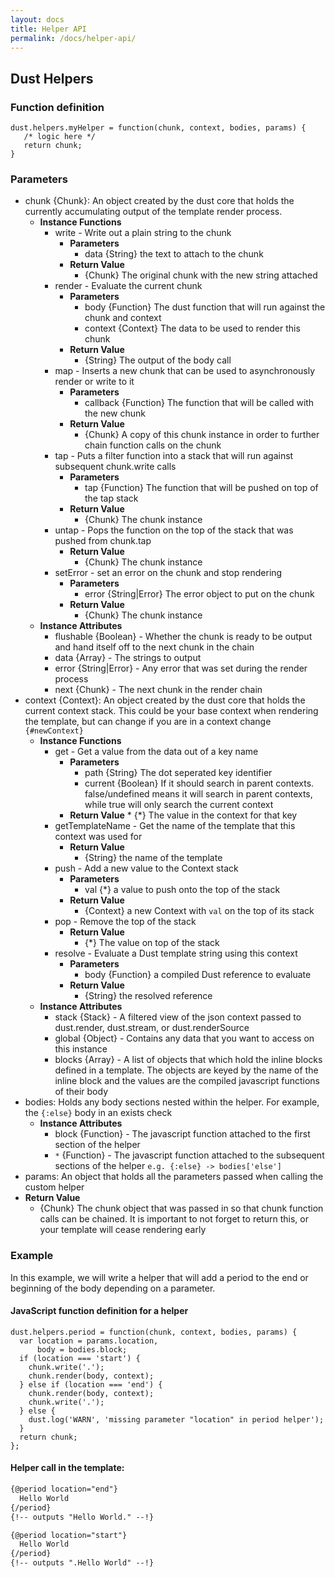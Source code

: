 ```yaml
---
layout: docs
title: Helper API
permalink: /docs/helper-api/
---
```


## Dust Helpers

### Function definition

```
dust.helpers.myHelper = function(chunk, context, bodies, params) {
   /* logic here */
   return chunk;
}
```

### Parameters

* chunk {Chunk}: An object created by the dust core that holds the currently accumulating output of the template render process.
    * **Instance Functions**
        * write - Write out a plain string to the chunk
            * **Parameters**
                * data {String} the text to attach to the chunk
            *  **Return Value**
                * {Chunk} The original chunk with the new string attached
        * render - Evaluate the current chunk
            * **Parameters**
                * body {Function} The dust function that will run against the chunk and context
                * context {Context} The data to be used to render this chunk
            * **Return Value**
                * {String} The output of the body call
        * map - Inserts a new chunk that can be used to asynchronously render or write to it
            * **Parameters**
                * callback {Function} The function that will be called with the new chunk
            * **Return Value**
                * {Chunk} A copy of this chunk instance in order to further chain function calls on the chunk
        * tap - Puts a filter function into a stack that will run against subsequent chunk.write calls
            * **Parameters**
                * tap {Function} The function that will be pushed on top of the tap stack
            * **Return Value**
                * {Chunk} The chunk instance
        * untap - Pops the function on the top of the stack that was pushed from chunk.tap
            * **Return Value**
                * {Chunk} The chunk instance
        * setError - set an error on the chunk and stop rendering
            * **Parameters**
                * error {String|Error} The error object to put on the chunk
            * **Return Value**
                * {Chunk} The chunk instance
    * **Instance Attributes**
        * flushable {Boolean} - Whether the chunk is ready to be output and hand itself off to the next chunk in the chain
        * data {Array} - The strings to output
        * error {String|Error} - Any error that was set during the render process
        * next {Chunk} - The next chunk in the render chain
* context {Context}: An object created by the dust core that holds the current context stack.  This could be your base context when rendering the template, but can change if you are in a context change `{#newContext}`
    * **Instance Functions**
        * get - Get a value from the data out of a key name
            * **Parameters**
                * path {String} The dot seperated key identifier
                * current {Boolean} If it should search in parent contexts.  false/undefined means it will search in parent contexts, while true will only search the current context
            * **Return Value**
                  * {*} The value in the context for that key
        * getTemplateName - Get the name of the template that this context was used for
            * **Return Value**
                * {String} the name of the template
        * push - Add a new value to the Context stack
            * **Parameters**
                * val {*} a value to push onto the top of the stack
            * **Return Value**
                * {Context} a new Context with `val` on the top of its stack
        * pop - Remove the top of the stack
            * **Return Value**
                * {*} The value on top of the stack
        * resolve - Evaluate a Dust template string using this context
            * **Parameters**
                * body {Function} a compiled Dust reference to evaluate
            * **Return Value**
                * {String} the resolved reference
    * **Instance Attributes**
        * stack {Stack} - A filtered view of the json context passed to dust.render, dust.stream, or dust.renderSource
        * global {Object} - Contains any data that you want to access on this instance
        * blocks {Array} - A list of objects that which hold the inline blocks defined in a template.  The objects are keyed by the name of the inline block and the values are the compiled javascript functions of their body
* bodies: Holds any body sections nested within the helper. For example, the `{:else}` body in an exists check
    * **Instance Attributes**
        * block {Function} - The javascript function attached to the first section of the helper
        * `*` {Function} - The javascript function attached to the subsequent sections of the helper `e.g. {:else} -> bodies['else']`
* params: An object that holds all the parameters passed when calling the custom helper
* **Return Value**
    * {Chunk} The chunk object that was passed in so that chunk function calls can be chained.  It is important to not forget to return this, or your template will cease rendering early

### Example
In this example, we will write a helper that will add a period to the end or beginning of the body depending on a parameter.

#### JavaScript function definition for a helper

```
dust.helpers.period = function(chunk, context, bodies, params) {
  var location = params.location,
      body = bodies.block;
  if (location === 'start') {
    chunk.write('.');
    chunk.render(body, context);
  } else if (location === 'end') {
    chunk.render(body, context);
    chunk.write('.');
  } else {
    dust.log('WARN', 'missing parameter "location" in period helper');
  }
  return chunk;
};
```

#### Helper call in the template:

```html
{@period location="end"}
  Hello World
{/period}
{!-- outputs "Hello World." --!}

{@period location="start"}
  Hello World
{/period}
{!-- outputs ".Hello World" --!}
```

